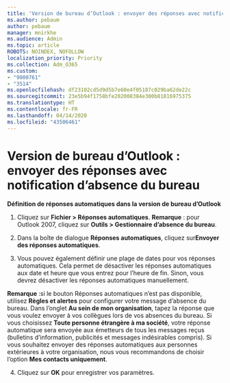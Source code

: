 ```yaml
---
title: 'Version de bureau d’Outlook : envoyer des réponses avec notification d’absence du bureau'
ms.author: pebaum
author: pebaum
manager: mnirkhe
ms.audience: Admin
ms.topic: article
ROBOTS: NOINDEX, NOFOLLOW
localization_priority: Priority
ms.collection: Adm_O365
ms.custom:
- "9000761"
- "3514"
ms.openlocfilehash: df23102cd5d9d5b7e60e4f05187c029ba62de22c
ms.sourcegitcommit: 23e5b94f1758bfe202008384e300b81816975375
ms.translationtype: HT
ms.contentlocale: fr-FR
ms.lasthandoff: 04/14/2020
ms.locfileid: "43506461"
---
```

# <a name="outlook-desktop-send-out-of-office-replies"></a>Version de bureau d’Outlook : envoyer des réponses avec notification d’absence du bureau

**Définition de réponses automatiques dans la version de bureau d’Outlook**

1. Cliquez sur **Fichier > Réponses automatiques**. **Remarque** : pour Outlook 2007, cliquez sur **Outils > Gestionnaire d’absence du bureau**.

2. Dans la boîte de dialogue **Réponses automatiques**, cliquez sur**Envoyer des réponses automatiques**.

3. Vous pouvez également définir une plage de dates pour vos réponses automatiques. Cela permet de désactiver les réponses automatiques aux date et heure que vous entrez pour l’heure de fin. Sinon, vous devrez désactiver les réponses automatiques manuellement.

**Remarque** :si le bouton Réponses automatiques n’est pas disponible, utilisez **Règles et alertes** pour configurer votre message d’absence du bureau. Dans l’onglet **Au sein de mon organisation**, tapez la réponse que vous voulez envoyer à vos collègues lors de vos absences du bureau. Si vous choisissez **Toute personne étrangère à ma société**, votre réponse automatique sera envoyée aux émetteurs de tous les messages reçus (bulletins d’information, publicités et messages indésirables compris). Si vous souhaitez envoyer des réponses automatiques aux personnes extérieures à votre organisation, nous vous recommandons de choisir l’option **Mes contacts uniquement**.

4. Cliquez sur **OK** pour enregistrer vos paramètres.
